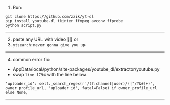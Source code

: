 1. Run:
```
git clone https://github.com/zzik/yt-dl
pip install youtube-dl tkinter ffmpeg avconv ffprobe
python script.py
```


-----------------------------------
2. paste any URL with video 🐱‍👤
or
3. `ytsearch:never gonna give you up`

-----------------------------------
4. common error fix:
- AppData/local/python/site-packages/youtube_dl/extractor/youtube.py
- swap `line 1794` with the line below
  
```
'uploader_id': self._search_regex(r'/(?:channel|user)/([^/?&#]+)', owner_profile_url, 'uploader id', fatal=False) if owner_profile_url else None,
```
-----------------------------------

